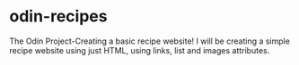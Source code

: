 # odin-recipes

The Odin Project-Creating a basic recipe website!
I will be creating a simple recipe website using just HTML, using links, list and images attributes.
